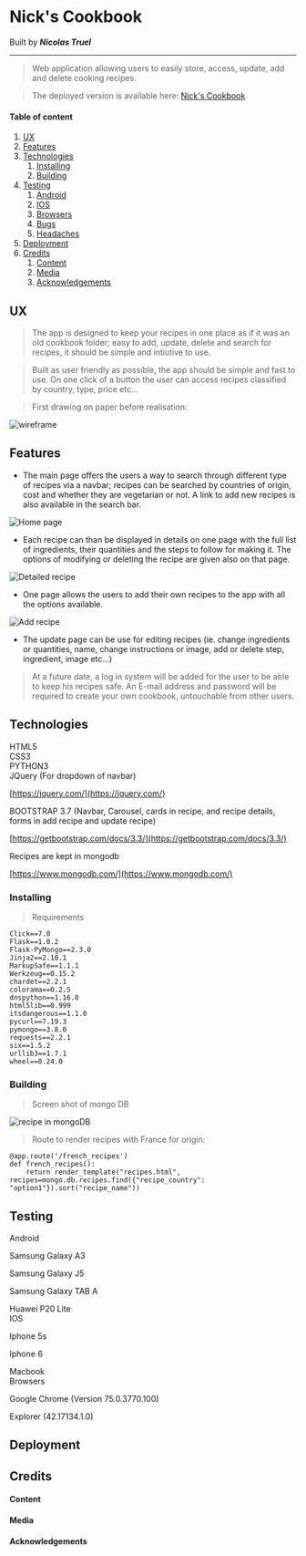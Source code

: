 # Nick's Cookbook
Built by **_Nicolas Truel_**

---
> Web application allowing users to easily store, access, update, add and delete cooking recipes.

> The deployed version is available here: [Nick's Cookbook](https://cookbook-milestone-3.herokuapp.com/home_page)

#### Table of content
1. [UX](#UX)
2. [Features](#Features)
3. [Technologies](#Technologies)
    1. [Installing](#Installing)
    2. [Building](#Building)
4. [Testing](#Testing)
    1. [Android](#Android)
    2. [IOS](#IOS)
    3. [Browsers](#Browsers)
    4. [Bugs](#Bugs)
    5. [Headaches](#Headaches)
5. [Deployment](#Deployment)
6. [Credits](#Credits)
    1. [Content](#Content)
    2. [Media](#Media)
    3. [Acknowledgements](#Acknowledgements)

## UX <a name="UX"></a>

> The app is designed to keep your recipes in one place as if it was an old cookbook folder; easy to add, update, delete and search for recipes, it should be simple and intiutive to use. 

> Built as user friendly as possible, the app should be simple and fast to use. On one click of a button the user can access recipes classified by country, type, price etc...

> First drawing on paper before realisation:

![wireframe](/assets/img_readme/wireframe.jpg)

## Features <a name="Features"></a>

* The main page offers the users a way to search through different type of recipes via a navbar; recipes can be searched by countries of origin, cost and whether they are vegetarian or not. A link to add new recipes is also available in the search bar.

![Home page](/assets/img_readme/home-page.png)

* Each recipe can than be displayed in details on one page with the full list of ingredients, their quantities and the steps to follow for making it. The options of modifying or deleting the recipe are given also on that page.

![Detailed recipe](/assets/img_readme/detail-page.png)

* One page allows the users to add their own recipes to the app with all the options available.

![Add recipe](/assets/img_readme/add-page.png)

* The update page can be use for editing recipes (ie. change ingredients or quantities, name, change instructions or image, add or delete step, ingredient, image etc...)

> At a future date, a log in system will be added for the user to be able to keep his recipes safe. An E-mail address and password will be required to create your own cookbook, untouchable from other users.


## Technologies <a name="Technologies"></a>

<dl>
  <dt>HTML5</dt>
  <dt>CSS3</dt>
  <dt>PYTHON3</dt>
  <dt>JQuery (For dropdown of navbar)</dt>
  
  [https://jquery.com/](https://jquery.com/)
  <dt>BOOTSTRAP 3.7 (Navbar, Carousel, cards in recipe, and recipe details, forms in add recipe and update recipe)</dt>
  
  [https://getbootstrap.com/docs/3.3/](https://getbootstrap.com/docs/3.3/)
  <dt>Recipes are kept in mongodb</dt>
  
  [https://www.mongodb.com/](https://www.mongodb.com/)
</dl>

### Installing

> Requirements

    Click==7.0
    Flask==1.0.2
    Flask-PyMongo==2.3.0
    Jinja2==2.10.1
    MarkupSafe==1.1.1
    Werkzeug==0.15.2
    chardet==2.2.1
    colorama==0.2.5
    dnspython==1.16.0
    html5lib==0.999
    itsdangerous==1.1.0
    pycurl==7.19.3
    pymongo==3.8.0
    requests==2.2.1
    six==1.5.2
    urllib3==1.7.1
    wheel==0.24.0   
    
### Building    

> Screen shot of mongo DB

![recipe in mongoDB ](/assets/img_readme/recipe-mongo.png)

> Route to render recipes with France for origin:

    @app.route('/french_recipes')
    def french_recipes():
        return render_template("recipes.html", recipes=mongo.db.recipes.find({"recipe_country": "option1"}).sort("recipe_name"))

## Testing <a name="Testing"></a>

<dl>
 <dt>Android <a name="Android"></a></dt>
 <dl>Samsung Galaxy A3
 <dl>Samsung Galaxy J5
 <dl>Samsung Galaxy TAB A
 <dl>Huawei P20 Lite
 <dt>IOS <a name="IOS"></a></dt>
 <dl>Iphone 5s
 <dl>Iphone 6
 <dl>Macbook
 <dt>Browsers <a name="Browsers"></a></dt>
 <dl>Google Chrome (Version 75.0.3770.100)
 <dl>Explorer (42.17134.1.0)
</dl>

## Deployment <a name="Deployment"></a>

## Credits <a name="Credits"></a>

#### Content <a name="Content"></a>

#### Media <a name="Media"></a>

#### Acknowledgements <a name="Acknowledgements"></a>
